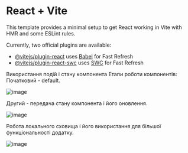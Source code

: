 # React + Vite

This template provides a minimal setup to get React working in Vite with HMR and some ESLint rules.

Currently, two official plugins are available:

- [@vitejs/plugin-react](https://github.com/vitejs/vite-plugin-react/blob/main/packages/plugin-react/README.md) uses [Babel](https://babeljs.io/) for Fast Refresh
- [@vitejs/plugin-react-swc](https://github.com/vitejs/vite-plugin-react-swc) uses [SWC](https://swc.rs/) for Fast Refresh

Використання подій і стану компонента
Етапи роботи компонентів:
Початковий - default.

![image](https://github.com/user-attachments/assets/57666687-f323-401f-b81c-bf4242f25db5)


Другий - передача стану компонента і його оновлення.

![image](https://github.com/user-attachments/assets/31c6e835-1565-4564-b820-4b78a80c2b97)


Робота локального сховища і його використання для більшої функціональності додатку.

![image](https://github.com/user-attachments/assets/18475c1c-4e91-430c-9749-e34ea11d1dc5)


